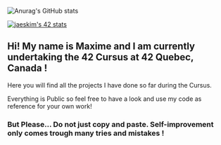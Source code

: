 ![Anurag's GitHub stats](https://github-readme-stats.vercel.app/api?username=Armorine86&show_icons=true&theme=radical)

[![jaeskim's 42 stats](https://badge42.herokuapp.com/api/stats/mmondell?cursus=C%20Cursus)](https://github.com/JaeSeoKim/badge42)

## Hi! My name is Maxime and I am currently undertaking the 42 Cursus at 42 Quebec, Canada !

Here you will find all the projects I have done so far during the Cursus. 

Everything is Public so feel free to have a look and use my code as reference for your own work!

### But Please... Do not just copy and paste. Self-improvement only comes trough many tries and mistakes !                         
